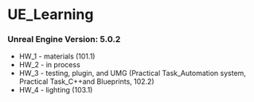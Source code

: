 # UE_Learning
### Unreal Engine Version: 5.0.2

- HW_1 - materials (101.1)
- HW_2 - in process
- HW_3 - testing, plugin, and UMG (Practical Task_Automation system, Practical Task_C++and Blueprints, 102.2)
- HW_4 - lighting (103.1)
